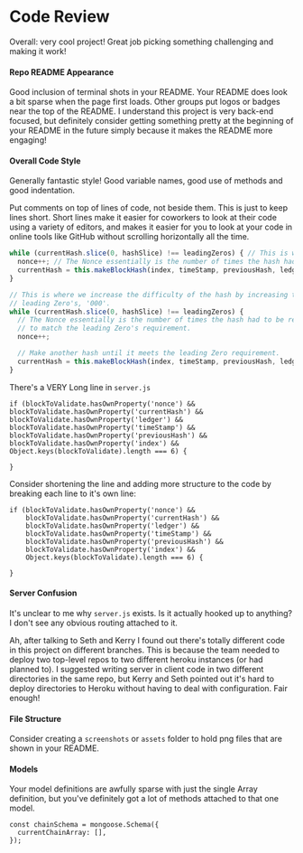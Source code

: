 # Code Review
Overall: very cool project! Great job picking something challenging and making
it work!

#### Repo README Appearance
Good inclusion of terminal shots in your README. Your README does look a bit
sparse when the page first loads. Other groups put logos or badges near the top
of the README. I understand this project is very back-end focused, but
definitely consider getting something pretty at the beginning of your README in
the future simply because it makes the README more engaging!

#### Overall Code Style
Generally fantastic style! Good variable names, good use of methods and good
indentation.

Put comments on top of lines of code, not beside them. This is just to keep
lines short. Short lines make it easier for coworkers to look at their code
using a variety of editors, and makes it easier for you to look at your code in
online tools like GitHub without scrolling horizontally all the time.

```js
while (currentHash.slice(0, hashSlice) !== leadingZeros) { // This is where we increase the difficulty of the hash by increasing the leading Zero's, '000'.
  nonce++; // The Nonce essentially is the number of times the hash had to be re-hashed to match the leading Zero's requirement.
  currentHash = this.makeBlockHash(index, timeStamp, previousHash, ledger, nonce); // Make another hash until it meets the leading Zero requirement.
}
```

```js
// This is where we increase the difficulty of the hash by increasing the
// leading Zero's, '000'.
while (currentHash.slice(0, hashSlice) !== leadingZeros) {
  // The Nonce essentially is the number of times the hash had to be re-hashed
  // to match the leading Zero's requirement.
  nonce++;

  // Make another hash until it meets the leading Zero requirement.
  currentHash = this.makeBlockHash(index, timeStamp, previousHash, ledger, nonce);
}
```

There's a VERY Long line in `server.js`

```
if (blockToValidate.hasOwnProperty('nonce') && blockToValidate.hasOwnProperty('currentHash') && blockToValidate.hasOwnProperty('ledger') && blockToValidate.hasOwnProperty('timeStamp') && blockToValidate.hasOwnProperty('previousHash') && blockToValidate.hasOwnProperty('index') && Object.keys(blockToValidate).length === 6) {

}
```

Consider shortening the line and adding more structure to the code by breaking
each line to it's own line:

```
if (blockToValidate.hasOwnProperty('nonce') &&
    blockToValidate.hasOwnProperty('currentHash') &&
    blockToValidate.hasOwnProperty('ledger') &&
    blockToValidate.hasOwnProperty('timeStamp') &&
    blockToValidate.hasOwnProperty('previousHash') &&
    blockToValidate.hasOwnProperty('index') &&
    Object.keys(blockToValidate).length === 6) {

}
```


#### Server Confusion
It's unclear to me why `server.js` exists. Is it actually hooked up to
anything? I don't see any obvious routing attached to it.

Ah, after talking to Seth and Kerry I found out there's totally different code
in this project on different branches. This is because the team needed to
deploy two top-level repos to two different heroku instances (or had planned
to). I suggested writing server in client code in two different directories in
the same repo, but Kerry and Seth pointed out it's hard to deploy directories
to Heroku without having to deal with configuration. Fair enough!

#### File Structure
Consider creating a `screenshots` or `assets` folder to hold png files that are
shown in your README.


#### Models
Your model definitions are awfully sparse with just the single Array
definition, but you've definitely got a lot of methods attached to that one
model.

```
const chainSchema = mongoose.Schema({
  currentChainArray: [],
});
```



